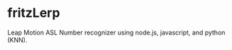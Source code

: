 fritzLerp
=========

Leap Motion ASL Number recognizer using node.js, javascript, and python (KNN).
